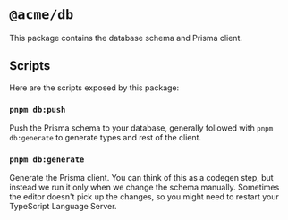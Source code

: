 # `@acme/db`

This package contains the database schema and Prisma client.

## Scripts

Here are the scripts exposed by this package:

### `pnpm db:push`

Push the Prisma schema to your database, generally followed with `pnpm db:generate` to generate types and rest of the client.

### `pnpm db:generate`

Generate the Prisma client. You can think of this as a codegen step, but instead we run it only when we change the schema manually. Sometimes the editor doesn't pick up the changes, so you might need to restart your TypeScript Language Server.
